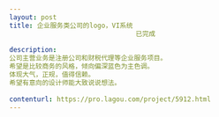 ```yaml
---                
layout: post       
title: 企业服务类公司的logo，VI系统
                                已完成
           
description: 
公司主营业务是注册公司和财税代理等企业服务项目。
希望是比较商务的风格，倾向偏深蓝色为主色调。
体现大气，正规，值得信赖。
希望有意向的设计师能大致说说想法。
     
contenturl: https://pro.lagou.com/project/5912.html      
---                 
```

